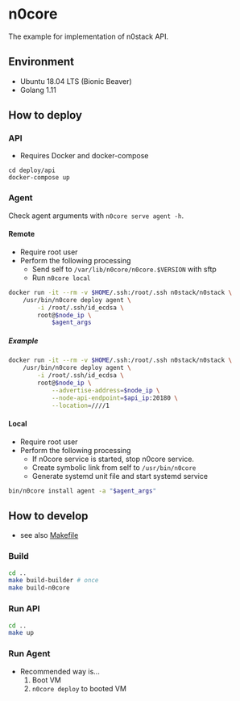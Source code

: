 # n0core

The example for implementation of n0stack API.

## Environment

- Ubuntu 18.04 LTS (Bionic Beaver)
- Golang 1.11

## How to deploy

### API

- Requires Docker and docker-compose

```
cd deploy/api
docker-compose up
```

### Agent

Check agent arguments with `n0core serve agent -h`.

#### Remote

- Require root user
- Perform the following processing
    - Send self to `/var/lib/n0core/n0core.$VERSION` with sftp
    - Run `n0core local`

```sh
docker run -it --rm -v $HOME/.ssh:/root/.ssh n0stack/n0stack \
    /usr/bin/n0core deploy agent \
        -i /root/.ssh/id_ecdsa \
        root@$node_ip \
            $agent_args
```

##### Example

```sh
docker run -it --rm -v $HOME/.ssh:/root/.ssh n0stack/n0stack \
    /usr/bin/n0core deploy agent \
        -i /root/.ssh/id_ecdsa \
        root@$node_ip \
            --advertise-address=$node_ip \
            --node-api-endpoint=$api_ip:20180 \
            --location=////1
```

#### Local

- Require root user
- Perform the following processing
    - If n0core service is started, stop n0core service.
    - Create symbolic link from self to `/usr/bin/n0core`
    - Generate systemd unit file and start systemd service

```sh
bin/n0core install agent -a "$agent_args"
```

## How to develop

- see also [Makefile](../Makefile)

### Build

```sh
cd ..
make build-builder # once
make build-n0core
```

### Run API

```sh
cd ..
make up
```

### Run Agent

- Recommended way is...
    1. Boot VM
    2. `n0core deploy` to booted VM
